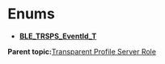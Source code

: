 # Enums

-   **[BLE\_TRSPS\_EventId\_T](GUID-1D0AD6D8-972B-4D20-89ED-354F04B1AD8B.md)**  


**Parent topic:**[Transparent Profile Server Role](GUID-56047494-5C01-4FAD-82AC-E19080FBC296.md)

